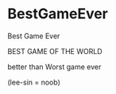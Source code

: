 # BestGameEver
Best Game Ever


BEST GAME OF THE WORLD

 better than Worst game ever


(lee-sin = noob)

